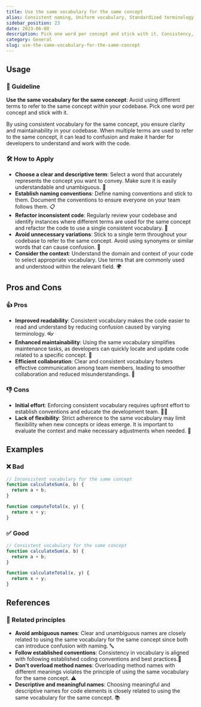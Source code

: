 ```yaml
---
title: Use the same vocabulary for the same concept
alias: Consistent naming, Uniform vocabulary, Standardized terminology, Same language for the same concept, One word per concept, No synonym confusion
sidebar_position: 23
date: 2023-06-08
description: Pick one word per concept and stick with it. Consistency, consistency, consistency!
category: General
slug: use-the-same-vocabulary-for-the-same-concept
---
```


## Usage
### 📝 Guideline
**Use the same vocabulary for the same concept**: Avoid using different terms to refer to the same concept within your codebase. Pick one word per concept and stick with it.

By using consistent vocabulary for the same concept, you ensure clarity and maintainability in your codebase. When multiple terms are used to refer to the same concept, it can lead to confusion and make it harder for developers to understand and work with the code.

### 🛠️ How to Apply
- **Choose a clear and descriptive term**: Select a word that accurately represents the concept you want to convey. Make sure it is easily understandable and unambiguous. 📝
- **Establish naming conventions**: Define naming conventions and stick to them. Document the conventions to ensure everyone on your team follows them. 📋
- **Refactor inconsistent code**: Regularly review your codebase and identify instances where different terms are used for the same concept and refactor the code to use a single consistent vocabulary. 🔄
- **Avoid unnecessary variations**: Stick to a single term throughout your codebase to refer to the same concept. Avoid using synonyms or similar words that can cause confusion. 🚫
- **Consider the context**: Understand the domain and context of your code to select appropriate vocabulary. Use terms that are commonly used and understood within the relevant field. 🌍

## Pros and Cons

### 👍 Pros
- **Improved readability**: Consistent vocabulary makes the code easier to read and understand by reducing confusion caused by varying terminology. 👓
- **Enhanced maintainability**: Using the same vocabulary simplifies maintenance tasks, as developers can quickly locate and update code related to a specific concept. 💪
- **Efficient collaboration**: Clear and consistent vocabulary fosters effective communication among team members, leading to smoother collaboration and reduced misunderstandings. 👥

### 👎 Cons
- **Initial effort**: Enforcing consistent vocabulary requires upfront effort to establish conventions and educate the development team. 👷‍♂️
- **Lack of flexibility**: Strict adherence to the same vocabulary may limit flexibility when new concepts or ideas emerge. It is important to evaluate the context and make necessary adjustments when needed. 🔄

## Examples

### ❌ Bad
```typescript
// Inconsistent vocabulary for the same concept
function calculateSum(a, b) {
  return a + b;
}

function computeTotal(x, y) {
  return x + y;
}
```

### ✅ Good
```typescript
// Consistent vocabulary for the same concept
function calculateSum(a, b) {
  return a + b;
}

function calculateTotal(x, y) {
  return x + y;
}
```

## References

### 🔀 Related principles
- **Avoid ambiguous names**: Clear and unambiguous names are closely related to using the same vocabulary for the same concept since both can introduce confusion with naming. 🔤
- **Follow established conventions**: Consistency in vocabulary is aligned with following established coding conventions and best practices.📖
- **Don't overload method names**: Overloading method names with different meanings violates the principle of using the same vocabulary for the same concept. ⚠️
- **Descriptive and meaningful names**: Choosing meaningful and descriptive names for code elements is closely related to using the same vocabulary for the same concept. 📚